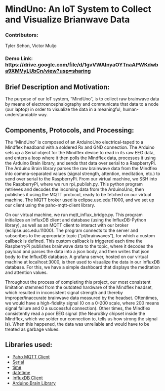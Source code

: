 # MindUno: An IoT System to Collect and Visualize Brianwave Data
### Contributors: 
Tyler Sehon, Victor Muljo
### **Demo Link:** https://drive.google.com/file/d/1gvVWAInyaOYTnaAPWKdwba9XMVyLUbCn/view?usp=sharing

## **Brief Description and Motivation:**

The purpose of our IoT system, “MindUno”, is to collect raw brainwave data by means of electroencephalography and communicate that data to a node (our laptop) in order to visualize the data in a meaningful, human-understandable way.


## **Components, Protocols, and Processing:**
The “MindUno” is composed of an ArduinoUno electrical-taped to a Mindflex headband with a soldered Rx and GND connection.
The Arduino sets up a Serial object for the Mindflex device to read in its raw EEG data, and enters a loop where it then polls the Mindflex data, processes it using the Arduino Brain library, and sends that data over serial to a RaspberryPi. The Arduino Brain library parses the raw brainwave data from the Mindflex into comma-separated values (signal strength, attention, meditation, etc.) to send over serial to the RaspberryPi.
From our virtual machine, we SSH into the RaspberryPi, where we run rpi_publish.py. This python program retrieves and decodes the incoming data from the ArduinoUno, then publishes it using the MQTT protocol, ready to be fetched on our virtual machine. The MQTT broker used is eclipse.usc.edu:11000, and we set up our client using the paho-mqtt-client library.

On our virtual machine, we run mqtt_influx_bridge.py. This program initializes an InfluxDB client and database (using the InfluxDB-Python library), as well as an MQTT client to interact with our broker (eclipse.usc.edu:11000). The program connects to the server and subscribes to the appropriate topic (“pi/brainwaves”), for which a custom callback is defined. This custom callback is triggered each time the RaspberryPi publishes brainwave data to the topic, where it decodes the payload and parses the data into a json body, and then writes that json body to the InfluxDB database.
A grafana server, hosted on our virtual machine at localhost:3000, is then used to visualize the data in our InfluxDB database. For this, we have a simple dashboard that displays the meditation and attention values.

Throughout the process of completing this project, our most consistent limitation stemmed from the outdated hardware of the Mindflex headset, which resulted in inconsistent signal strength and thereby improper/inaccurate brainwave data measured by the headset. Oftentimes, we would have a high-fidelity signal (0 on a 0-200 scale, where 200 means signal failure and 0 a successful connection). Other times, the Mindflex consistently read a poor EEG signal (the NeuroSky chipset inside the Mindflex, which we solder our connection to, tells us how strong the signal is). When this happened, the data was unreliable and would have to be treated as garbage values.

## Libraries used:
- [Paho MQTT Client](https://github.com/eclipse/paho.mqtt.python)
- [Serial](https://pythonhosted.org/pyserial/index.html)
- [time](https://docs.python.org/3/library/time.html)
- [datetime](https://docs.python.org/3/library/datetime.html#module-datetime)
- [InfluxDB Client](https://github.com/influxdata/influxdb-python)
- [Arduino Brain Library](https://github.com/kitschpatrol/Brain.git)
